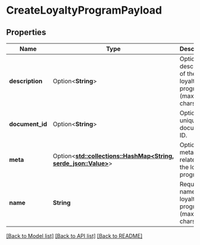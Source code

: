 # CreateLoyaltyProgramPayload

## Properties

Name | Type | Description | Notes
------------ | ------------- | ------------- | -------------
**description** | Option<**String**> | Optional description of the loyalty program (max 256 chars). | [optional]
**document_id** | Option<**String**> | Optional unique document ID. | [optional]
**meta** | Option<[**std::collections::HashMap<String, serde_json::Value>**](serde_json::Value.md)> | Optional metadata related to the loyalty program. | [optional]
**name** | **String** | Required name of the loyalty program (max 128 chars). | 

[[Back to Model list]](../README.md#documentation-for-models) [[Back to API list]](../README.md#documentation-for-api-endpoints) [[Back to README]](../README.md)


